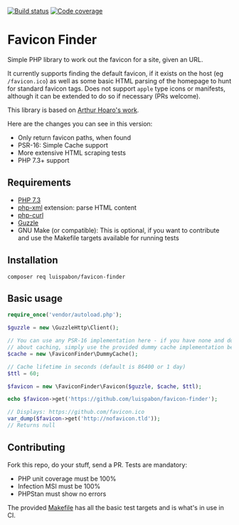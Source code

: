 [![Build status](https://ci.auronconsulting.co.uk/api/v1/teams/main/pipelines/favicon-finder-master/jobs/analyze-master/badge)](https://ci.auronconsulting.co.uk/teams/main/pipelines/favicon-finder-master)
[![Code coverage](https://codecov.io/gh/luispabon/favicon-finder/branch/master/graph/badge.svg)](https://codecov.io/gh/luispabon/favicon-finder)

# Favicon Finder

Simple PHP library to work out the favicon for a site, given an URL.

It currently supports finding the default favicon, if it exists on the host (eg `/favicon.ico`) as well as some basic 
HTML parsing of the homepage to hunt for standard favicon tags. Does not support `apple` type icons or manifests, 
although it can be extended to do so if necessary (PRs welcome).

This library is based on [Arthur Hoaro's work](https://github.com/ArthurHoaro/favicon). 

Here are the changes you can see in this version:

  * Only return favicon paths, when found
  * PSR-16: Simple Cache support
  * More extensive HTML scraping tests
  * PHP 7.3+ support

## Requirements

- [PHP 7.3](http://php.net/)
- [php-xml](http://php.net/manual/fr/refs.xml.php) extension: parse HTML content
- [php-curl](https://www.php.net/manual/en/curl.installation.php)
- [Guzzle](https://github.com/guzzle/guzzle)
- GNU Make (or compatible): This is optional, if you want to contribute and use the Makefile targets available for
    running tests

## Installation

```shell script
composer req luispabon/favicon-finder
```

## Basic usage

```php
require_once('vendor/autoload.php');

$guzzle = new \GuzzleHttp\Client();

// You can use any PSR-16 implementation here - if you have none and don't care
// about caching, simply use the provided dummy cache implementation below
$cache = new \FaviconFinder\DummyCache();

// Cache lifetime in seconds (default is 86400 or 1 day)
$ttl = 60;

$favicon = new \FaviconFinder\Favicon($guzzle, $cache, $ttl);

echo $favicon->get('https://github.com/luispabon/favicon-finder');

// Displays: https://github.com/favicon.ico
var_dump($favicon->get('http://nofavicon.tld'));
// Returns null
```

## Contributing

Fork this repo, do your stuff, send a PR. Tests are mandatory:

  * PHP unit coverage must be 100%
  * Infection MSI must be 100%
  * PHPStan must show no errors 
  
The provided [Makefile](Makefile) has all the basic test targets and is what's in use in CI.
